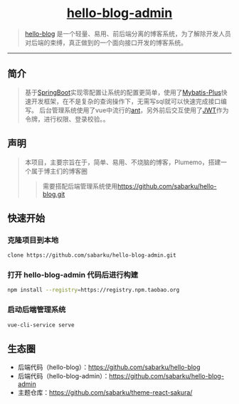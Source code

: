 <h1 align="center"><a href="https://github.com/sabarku/hello-blog-admin" target="_blank">hello-blog-admin</a></h1>

> [hello-blog](https://www.plumemo.com/) 是一个轻量、易用、前后端分离的博客系统，为了解除开发人员对后端的束缚，真正做到的一个面向接口开发的博客系统。

------------------------------

## 简介

> 基于[SpringBoot](https://spring.io/projects/spring-boot/)实现零配置让系统的配置更简单，使用了[Mybatis-Plus](https://mp.baomidou.com/)快速开发框架，在不是复杂的查询操作下，无需写sql就可以快速完成接口编写。
> 后台管理系统使用了vue中流行的[ant](https://panjiachen.github.io/vue-element-admin-site/#/)，另外前后交互使用了[JWT](https://jwt.io/)作为令牌，进行权限、登录校验。。

## 声明

> 本项目，主要宗旨在于，简单、易用、不烧脑的博客，Plumemo，搭建一个属于博主们的博客圈
>> 需要搭配后端管理系统使用<https://github.com/sabarku/hello-blog.git>
## 快速开始

### 克隆项目到本地
```bash
clone https://github.com/sabarku/hello-blog-admin.git
```

### 打开 hello-blog-admin 代码后进行构建
```bash
npm install --registry=https://registry.npm.taobao.org
```
### 启动后端管理系统
```bash
vue-cli-service serve
```

## 生态圈
- 后端代码（hello-blog）：<https://github.com/sabarku/hello-blog>
- 后端代码（hello-blog-admin）：<https://github.com/sabarku/hello-blog-admin>
- 主题仓库：<https://github.com/sabarku/theme-react-sakura/>


